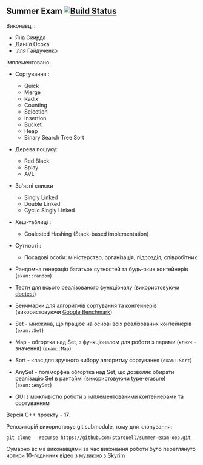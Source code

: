 ## Summer Exam [![Build Status](https://travis-ci.com/starquell/summer-exam-oop.svg?token=bj2Apz5ftRqtamBtJ9iD&branch=master)](https://travis-ci.com/starquell/summer-exam-oop)

Виконавці :
   - Яна Скирда
   - Даніїл Осока
   - Ілля Гайдученко
   
Імплементовано:
   - Сортування :
        - Quick 
        - Merge
        - Radix
        - Counting
        - Selection
        - Insertion
        - Bucket
        - Heap
        - Binary Search Tree Sort
   - Дерева пошуку:
        - Red Black
        - Splay
        - AVL
   - Зв'язні списки
        - Singly Linked
        - Double Linked
        - Cyclic Singly Linked
   - Хеш-таблиці :
        - Coalested Hashing (Stack-based implementation)
   - Сутності :
        - Посадові особи: міністерство, організація, підрозділ, співробітник
        
   - Рандомна генерація багатьох сутностей та будь-яких контейнерів (`exam::random`)
   - Тести для всього реалізованого функціоналу (використовуючи [doctest](https://github.com/onqtam/doctest))
   - Бенчмарки для алгоритмів сортування та контейнерів (використовуючи [Google Benchmark](https://github.com/google/benchmark))
   - Set - множина, що працює на основі всіх реалізованих контейнерів (`exam::Set`)
   - Map - обгортка над Set, з функціоналом для роботи з парами (ключ - значення) (`exam::Map`)
   - Sort - клас для зручного вибору алгоритму сортування (`exam::Sort`)
   - AnySet - поліморфна обгортка над Set, що дозволяє обирати реалізацію Set в рантаймі (використовуючи type-erasure) (`exam::AnySet`)
   - GUI з можливістю роботи з імплементованими контейнерами та сортуванням
  
Версія С++ проекту - **17**.

Репозиторій використовує git submodule, тому для клонування:
```
git clone --recurse https://github.com/starquell/summer-exam-oop.git
```

Сумарно всіма виконавцями за час виконання роботи було переглянуто чотири 10-годинних відео з [музикою з Skyrim](https://www.youtube.com/watch?v=wSYoT_ptT00&t=15331s)